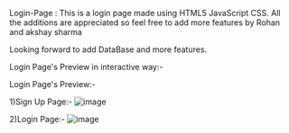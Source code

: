 
Login-Page :
This is a login page made using HTML5 JavaScript CSS. All the additions are appreciated so feel free to add more features by Rohan and akshay sharma


Looking forward to add DataBase and more features.



Login Page's Preview in interactive way:-



Login Page's Preview:-


1)Sign Up Page:-
![image](https://user-images.githubusercontent.com/74227860/114296125-0c45c300-9ac7-11eb-9009-dd609428426f.png)


2)Login Page:-
![image](https://user-images.githubusercontent.com/74227860/114296165-3f885200-9ac7-11eb-8627-53c3030e97f6.png)
